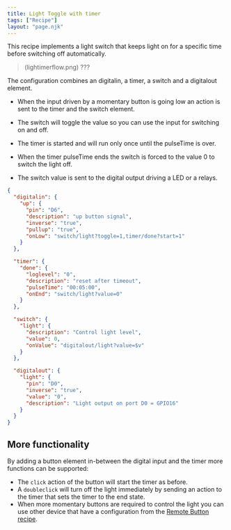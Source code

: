 ```yaml
---
title: Light Toggle with timer
tags: ["Recipe"]
layout: "page.njk"
---
```


This recipe implements a light switch that keeps light on for a specific time before switching off automatically.

> (lightimerflow.png) ???

The configuration combines an digitalin, a timer, a switch and a digitalout element.

* When the input driven by a momentary button is going low an action is sent to the timer and the switch element.

* The switch will toggle the value so you can use the input for switching on and off.
* The timer is started and will run only once until the pulseTime is over.
* When the timer pulseTime ends the switch is forced to the value 0 to switch the light off.

* The switch value is sent to the digital output driving a LED or a relays.

``` json
{
  "digitalin": {
    "up": {
      "pin": "D6",
      "description": "up button signal",
      "inverse": "true",
      "pullup": "true",
      "onLow": "switch/light?toggle=1,timer/done?start=1"
    }
  },

  "timer": {
    "done": {
      "loglevel": "0",
      "description": "reset after timeout",
      "pulseTime": "00:05:00",
      "onEnd": "switch/light?value=0"
    }
  }, 

  "switch": {
    "light": {
      "description": "Control light level",
      "value": 0,
      "onValue": "digitalout/light?value=$v"
    }
  },

  "digitalout": {
    "light": {
      "pin": "D0",
      "inverse": "true",
      "value": "0",
      "description": "Light output on port D0 = GPIO16"
    }
  }
}
```

## More functionality

By adding a button element in-between the digital input and the timer
more functions can be supported:

* The `click` action of the button will start the timer as before.
* A `doubleclick` will turn off the light immediately by sending an action to the timer that sets the timer to the end state.
* When more momentary buttons are required to control the light you can use other device that have a configuration from the [Remote Button recipe](/recipes/remotebutton.md).


